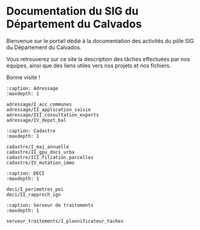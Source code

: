 # Documentation du SIG du Département du Calvados


Bienvenue sur le portail dédié à la documentation des activités du pôle SIG du Département du Calvados.

Vous retrouverez sur ce site la description des tâches effectuées par nos équipes, ainsi que des liens utiles vers nos projets et nos fichiers.

Bonne visite !

```{toctree}
:caption: Adressage
:maxdepth: 1

adressage/I_acc_communes
adressage/II_application_saisie
adressage/III_consultation_exports
adressage/IV_depot_bal
```


```{toctree}
:caption: Cadastre
:maxdepth: 1

cadastre/I_maj_annuelle
cadastre/II_gpu_docs_urba
cadastre/III_filiation_parcelles
cadastre/IV_mutation_immo
```

```{toctree}
:caption: DECI 
:maxdepth: 1

deci/I_perimetres_pei
deci/II_rapproch_ign
```

```{toctree}
:caption: Serveur de traitements
:maxdepth: 1

serveur_traitements/I_plannificateur_taches
```
